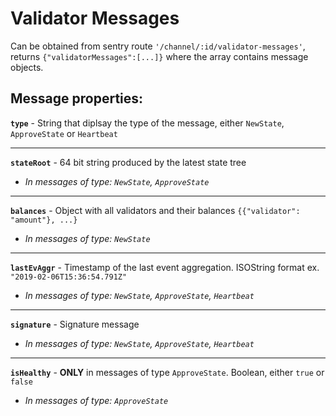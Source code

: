 # Validator Messages
Can be obtained from sentry route `'/channel/:id/validator-messages'`, returns `{"validatorMessages":[...]}` where the array contains message objects.
##  Message properties:
**`type`** - String that diplsay the type of the message, either `NewState`, `ApproveState` or `Heartbeat`

---

**`stateRoot`** - 64 bit string produced by the latest state tree
- *In messages of type: `NewState`, `ApproveState`*

---

**`balances`** - Object with all validators and their balances `{{"validator": "amount"}, ...}`
- *In messages of type: `NewState`*

---

**`lastEvAggr`** - Timestamp of the last event aggregation. ISOString format ex. `"2019-02-06T15:36:54.791Z"`
- *In messages of type: `NewState`, `ApproveState`, `Heartbeat`*

---

**`signature`** - Signature message
- *In messages of type: `NewState`, `ApproveState`, `Heartbeat`*

---

**`isHealthy`** - **ONLY** in messages of type `ApproveState`. Boolean, either `true` or `false`
- *In messages of type: `ApproveState`*

